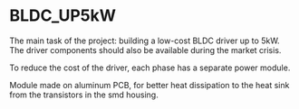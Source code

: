 # BLDC_UP5kW

The main task of the project: building a low-cost BLDC driver up to 5kW. The driver components should also be available during the market crisis.

To reduce the cost of the driver, each phase has a separate power module.

Module made on aluminum PCB, for better heat dissipation to the heat sink from the transistors in the smd housing.
